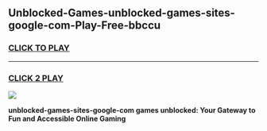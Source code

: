 
## Unblocked-Games-unblocked-games-sites-google-com-Play-Free-bbccu
<h3>
<a href="https://premium76.site?title=unblocked-games-sites-google-com&ref=23A">CLICK TO PLAY</a></h3>
<hr>

<h3>
<a href="https://premium76.site?title=unblocked-games-sites-google-com&ref=23A">CLICK 2 PLAY</a>
  
</h3>

<a href="https://premium76.site?title=unblocked-games-sites-google-com&ref=23A"><img src="https://clearcache.store/games.png"></a>


**unblocked-games-sites-google-com games unblocked: Your Gateway to Fun and Accessible Online Gaming**
